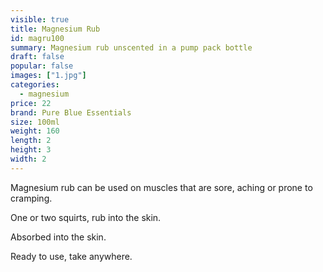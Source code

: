 ```yaml
---
visible: true
title: Magnesium Rub
id: magru100
summary: Magnesium rub unscented in a pump pack bottle
draft: false
popular: false
images: ["1.jpg"]
categories:
  - magnesium
price: 22
brand: Pure Blue Essentials
size: 100ml
weight: 160
length: 2
height: 3
width: 2
---
```

Magnesium rub can be used on muscles that are sore, aching or prone to cramping.

One or two squirts, rub into the skin.

Absorbed into the skin.

Ready to use, take anywhere.

